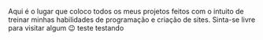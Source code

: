 Aqui é o lugar que coloco todos os meus projetos feitos com o intuito de treinar minhas habilidades de programação e criação de sites. Sinta-se livre para visitar algum 😉
teste testando
